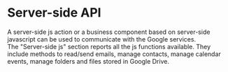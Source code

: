 # Server-side API

A server-side js action or a business component based on server-side javascript can be used to communicate with the Google services.  
The "Server-side js" section reports all the js functions available. They include methods to read/send emails, manage contacts, manage calendar events, manage folders and files stored in Google Drive.

